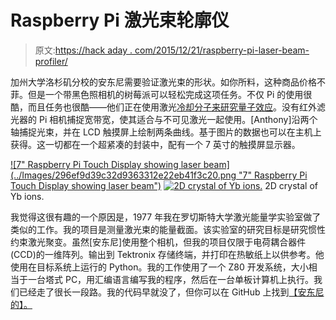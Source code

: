 # Raspberry Pi 激光束轮廓仪

> 原文:[https://hack aday . com/2015/12/21/raspberry-pi-laser-beam-profiler/](https://hackaday.com/2015/12/21/raspberry-pi-laser-beam-profiler/)

加州大学洛杉矶分校的安东尼需要验证激光束的形状。如你所料，这种商品价格不菲。但是一个带黑色照相机的树莓派可以轻松完成这项任务。不仅 Pi 的使用很酷，而且任务也很酷——他们正在使用激光[冷却分子来研究量子效应](http://campbellgroup.physics.ucla.edu/research)。没有红外滤光器的 Pi 相机捕捉宽带宽，使其适合与不可见激光一起使用。[Anthony]沿两个轴捕捉光束，并在 LCD 触摸屏上绘制两条曲线。基于图片的数据也可以在主机上获得。这一切都在一个超紧凑的封装中，配有一个 7 英寸的触摸屏显示器。

 [![7" Raspberry Pi Touch Display showing laser beam](../Images/296ef9d39c32d9363312e22eb41f3c20.png "7" Raspberry Pi Touch Display showing laser beam")](https://hackaday.com/2015/12/21/raspberry-pi-laser-beam-profiler/attachment/3077171449517829186/)  [![2D crystal of Yb ions.](../Images/cdbd005fd00140d69820eb225cd4d694.png "2D crystal of Yb ions.")](https://hackaday.com/2015/12/21/raspberry-pi-laser-beam-profiler/4-rings-average-resolved/) 2D crystal of Yb ions.

我觉得这很有趣的一个原因是，1977 年我在罗切斯特大学激光能量学实验室做了类似的工作。我的项目是测量激光束的能量截面。该实验室的研究目标是研究惯性约束激光聚变。虽然[安东尼]使用整个相机，但我的项目仅限于电荷耦合器件(CCD)的一维阵列。输出到 Tektronix 存储终端，并打印在热敏纸上以供参考。他使用在目标系统上运行的 Python。我的工作使用了一个 Z80 开发系统，大小相当于一台塔式 PC，用汇编语言编写我的程序，然后在一台单板计算机上执行。我们已经走了很长一段路。我的代码早就没了，但你可以在 GitHub 上找到[【安东尼的】。](https://github.com/aransfor/PiBeamProfiler)